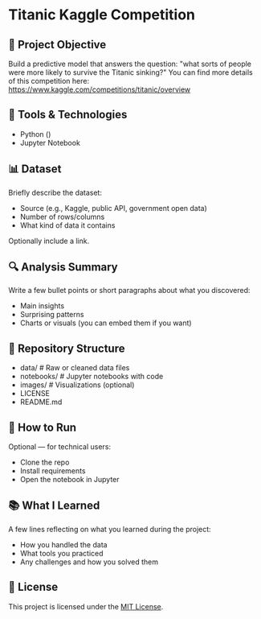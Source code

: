 # Titanic Kaggle Competition

## 📌 Project Objective

Build a predictive model that answers the question: "what sorts of people were more likely to survive the Titanic sinking?"
You can find more details of this competition here: https://www.kaggle.com/competitions/titanic/overview
## 🧰 Tools & Technologies

- Python ()
- Jupyter Notebook

## 📊 Dataset

Briefly describe the dataset:
- Source (e.g., Kaggle, public API, government open data)
- Number of rows/columns
- What kind of data it contains

Optionally include a link.

## 🔍 Analysis Summary

Write a few bullet points or short paragraphs about what you discovered:
- Main insights
- Surprising patterns
- Charts or visuals (you can embed them if you want)

## 📁 Repository Structure

- data/ # Raw or cleaned data files
- notebooks/ # Jupyter notebooks with code
- images/ # Visualizations (optional)
- LICENSE
- README.md


## 🚀 How to Run

Optional — for technical users:
- Clone the repo
- Install requirements
- Open the notebook in Jupyter

## 📚 What I Learned

A few lines reflecting on what you learned during the project:
- How you handled the data
- What tools you practiced
- Any challenges and how you solved them

## 🪪 License

This project is licensed under the [MIT License](LICENSE).




